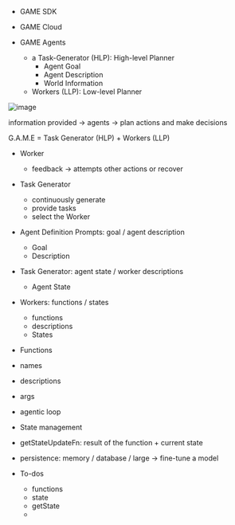 - GAME SDK
- GAME Cloud

- GAME Agents
  - a Task-Generator (HLP): High-level Planner
    - Agent Goal
    - Agent Description
    - World Information
  - Workers (LLP): Low-level Planner
 
![image](https://github.com/user-attachments/assets/473dbf4b-da4b-4e5f-bc73-382d93f075f3)


information provided -> agents -> plan actions and make decisions

G.A.M.E = Task Generator (HLP) + Workers (LLP) 

- Worker
  - feedback -> attempts other actions or recover
- Task Generator
  - continuously generate
  - provide tasks
  - select the Worker
 
- Agent Definition Prompts: goal / agent description
  - Goal
  - Description 
- Task Generator: agent state / worker descriptions
  - Agent State 
- Workers: functions / states
  - functions
  - descriptions
  - States
- Functions
 - names  
 - descriptions
 - args  
 
- agentic loop

- State management
 - getStateUpdateFn: result of the function + current state
 - persistence: memory / database / large -> fine-tune a model

- To-dos
  - functions
  - state
  - getState
  -   
